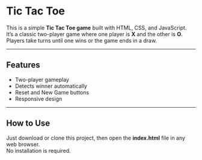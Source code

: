 # Tic Tac Toe

This is a simple **Tic Tac Toe game** built with HTML, CSS, and JavaScript.  
It’s a classic two-player game where one player is **X** and the other is **O**. Players take turns until one wins or the game ends in a draw.

---

## Features
- Two-player gameplay  
- Detects winner automatically  
- Reset and New Game buttons  
- Responsive design  

---

## How to Use
Just download or clone this project, then open the **index.html** file in any web browser.  
No installation is required.

 
 
